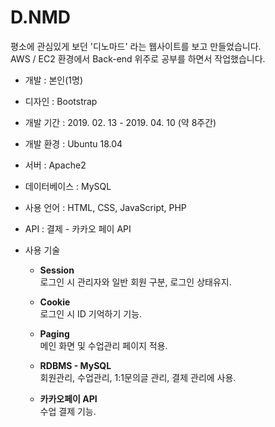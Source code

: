 # D.NMD

평소에 관심있게 보던 '디노마드' 라는 웹사이트를 보고 만들었습니다. <br>
AWS / EC2 환경에서 Back-end 위주로 공부를 하면서 작업했습니다.

* 개발 : 본인(1명)
* 디자인 : Bootstrap
* 개발 기간 : 2019. 02. 13 - 2019. 04. 10 (약 8주간)
* 개발 환경 : Ubuntu 18.04
* 서버 : Apache2
* 데이터베이스 : MySQL
* 사용 언어 : HTML, CSS, JavaScript, PHP
* API : 결제 - 카카오 페이 API
* 사용 기술

  * **Session** <br>
    로그인 시 관리자와 일반 회원 구분, 로그인 상태유지.
  
  * **Cookie** <br>
    로그인 시 ID 기억하기 기능.
  
  * **Paging** <br>
    메인 화면 및 수업관리 페이지 적용.
  
  * **RDBMS - MySQL** <br>
    회원관리, 수업관리, 1:1문의글 관리, 결제 관리에 사용.
  
  * **카카오페이 API** <br>
    수업 결제 기능.
    
